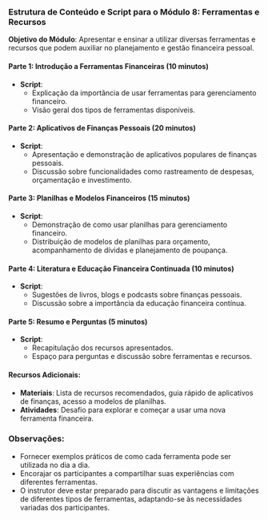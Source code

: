 ### Estrutura de Conteúdo e Script para o Módulo 8: Ferramentas e Recursos

**Objetivo do Módulo**: Apresentar e ensinar a utilizar diversas ferramentas e recursos que podem auxiliar no planejamento e gestão financeira pessoal.

#### Parte 1: Introdução a Ferramentas Financeiras (10 minutos)
- **Script**: 
  - Explicação da importância de usar ferramentas para gerenciamento financeiro.
  - Visão geral dos tipos de ferramentas disponíveis.

#### Parte 2: Aplicativos de Finanças Pessoais (20 minutos)
- **Script**:
  - Apresentação e demonstração de aplicativos populares de finanças pessoais.
  - Discussão sobre funcionalidades como rastreamento de despesas, orçamentação e investimento.

#### Parte 3: Planilhas e Modelos Financeiros (15 minutos)
- **Script**:
  - Demonstração de como usar planilhas para gerenciamento financeiro.
  - Distribuição de modelos de planilhas para orçamento, acompanhamento de dívidas e planejamento de poupança.

#### Parte 4: Literatura e Educação Financeira Continuada (10 minutos)
- **Script**:
  - Sugestões de livros, blogs e podcasts sobre finanças pessoais.
  - Discussão sobre a importância da educação financeira contínua.

#### Parte 5: Resumo e Perguntas (5 minutos)
- **Script**:
  - Recapitulação dos recursos apresentados.
  - Espaço para perguntas e discussão sobre ferramentas e recursos.

#### Recursos Adicionais:
- **Materiais**: Lista de recursos recomendados, guia rápido de aplicativos de finanças, acesso a modelos de planilhas.
- **Atividades**: Desafio para explorar e começar a usar uma nova ferramenta financeira.

### Observações:
- Fornecer exemplos práticos de como cada ferramenta pode ser utilizada no dia a dia.
- Encorajar os participantes a compartilhar suas experiências com diferentes ferramentas.
- O instrutor deve estar preparado para discutir as vantagens e limitações de diferentes tipos de ferramentas, adaptando-se às necessidades variadas dos participantes.